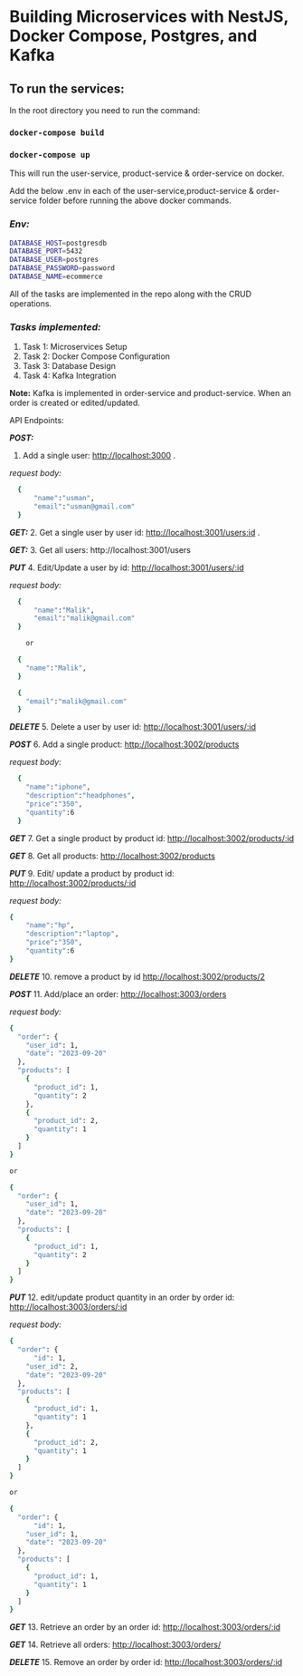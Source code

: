 #  Building Microservices with NestJS, Docker Compose, Postgres, and Kafka

## To run the services:

In the root directory you need to run the command:

### `docker-compose build`
### `docker-compose up`

This will run the user-service, product-service & order-service on docker.

Add the below .env in each of the user-service,product-service & order-service folder before running the above docker commands.
### ***Env:***
```bash
DATABASE_HOST=postgresdb
DATABASE_PORT=5432
DATABASE_USER=postgres
DATABASE_PASSWORD=password
DATABASE_NAME=ecommerce
```

All of the tasks are implemented in the repo along with the CRUD operations.

### ***Tasks implemented:***

1) Task 1: Microservices Setup
2) Task 2: Docker Compose Configuration
3) Task 3: Database Design
4) Task 4: Kafka Integration

**Note:**
Kafka is implemented in order-service and product-service. When an order is created or edited/updated.

API Endpoints:

**_POST:_**
1. Add a single user:
[http://localhost:3000](http://localhost:3001/users) .

_request body:_
```bash
  {
      "name":"usman",
      "email":"usman@gmail.com"
  }
```

**_GET:_**
2. Get a single user by user id:
[http://localhost:3001/users:id](http://localhost:3001/users/:id) .

_**GET:**_
3. Get all users:
http://localhost:3001/users

_**PUT**_
4. Edit/Update a user by id:
[http://localhost:3001/users/:id](http://localhost:3001/users/:id)

_request body:_
```bash
  {
      "name":"Malik",
      "email":"malik@gmail.com"
  }

    or

  {
    "name":"Malik",
  }

  {
    "email":"malik@gmail.com"
  }

```

_**DELETE**_
5.  Delete a user by user id:
[http://localhost:3001/users/:id](http://localhost:3001/users/:id)

_**POST**_
6. Add a single product:
[http://localhost:3002/products](http://localhost:3002/products)

_request body:_
```bash
  {
    "name":"iphone",
    "description":"headphones",
    "price":"350",
    "quantity":6
  }
```

_**GET**_
7.  Get a single product by product id:
[http://localhost:3002/products/:id](http://localhost:3002/products/:id)

_**GET**_
8.  Get all products:
[http://localhost:3002/products](http://localhost:3002/products)

_**PUT**_
9.  Edit/ update a product by product id:
[http://localhost:3002/products/:id](http://localhost:3002/products/:id)

_request body:_
```bash
{
    "name":"hp",
    "description":"laptop",
    "price":"350",
    "quantity":6
}
```

_**DELETE**_
10.  remove a product by id
[http://localhost:3002/products/2](http://localhost:3002/products/2)

_**POST**_
11.  Add/place an order:
[http://localhost:3003/orders](http://localhost:3003/orders)

_request body:_
```bash
{
  "order": {
    "user_id": 1,
    "date": "2023-09-20"
  },
  "products": [
    {
      "product_id": 1,
      "quantity": 2
    },
    {
      "product_id": 2,
      "quantity": 1
    }
  ]
}

or

{
  "order": {
    "user_id": 1,
    "date": "2023-09-20"
  },
  "products": [
    {
      "product_id": 1,
      "quantity": 2
    }
  ]
}

```

_**PUT**_
12.  edit/update product quantity in an order by order id:
[http://localhost:3003/orders/:id](http://localhost:3003/orders/:id)

_request body:_
```bash
{
  "order": {
      "id": 1,
    "user_id": 2,
    "date": "2023-09-20"
  },
  "products": [
    {
      "product_id": 1,
      "quantity": 1
    },
    {
      "product_id": 2,
      "quantity": 1
    }
  ]
}

or

{
  "order": {
      "id": 1,
    "user_id": 1,
    "date": "2023-09-20"
  },
  "products": [
    {
      "product_id": 1,
      "quantity": 1
    }
  ]
}

```

_**GET**_
13.  Retrieve an order by an order id:
[http://localhost:3003/orders/:id](http://localhost:3003/orders/:id)

_**GET**_ 
14.  Retrieve all orders:
[http://localhost:3003/orders/](http://localhost:3003/orders/)


_**DELETE**_
15.  Remove an order by order id:
[http://localhost:3003/orders/:id](http://localhost:3003/orders/:id)

